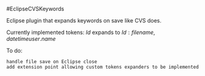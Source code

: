 #EclipseCVSKeywords

Eclipse plugin that expands keywords on save like CVS does.

Currently implemented tokens: $Id$ expands to $Id: {filename}, {date} {time} {user.name}$

To do:

    handle file save on Eclipse close
    add extension point allowing custom tokens expanders to be implemented
